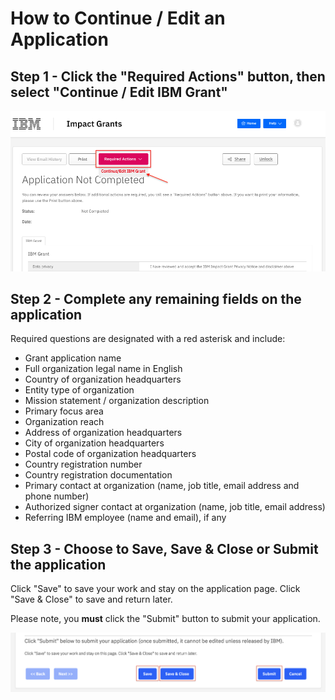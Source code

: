 # How to Continue / Edit an Application

## Step 1 - Click the "Required Actions" button, then select "Continue / Edit IBM Grant"

![Step 1](images/impact-grant-continue-app.png) 

## Step 2 - Complete any remaining fields on the application

Required questions are designated with a red asterisk and include:

- Grant application name
- Full organization legal name in English
- Country of organization headquarters
- Entity type of organization
- Mission statement / organization description
- Primary focus area
- Organization reach
- Address of organization headquarters
- City of organization headquarters
- Postal code of organization headquarters
- Country registration number
- Country registration documentation
- Primary contact at organization (name, job title, email address and phone number)
- Authorized signer contact at organization (name, job title, email address)
- Referring IBM employee (name and email), if any

## Step 3 - Choose to Save, Save & Close or Submit the application

Click "Save" to save your work and stay on the application page. Click "Save & Close" to save and return later.

Please note, you **must** click the "Submit" button to submit your application.

![Step 3](images/impact-grant-save-submit.png) 